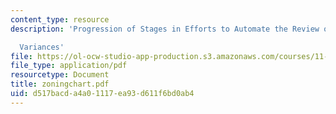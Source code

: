 ```yaml
---
content_type: resource
description: 'Progression of Stages in Efforts to Automate the Review of Zoning

  Variances'
file: https://ol-ocw-studio-app-production.s3.amazonaws.com/courses/11-521-spatial-database-management-and-advanced-geographic-information-systems-spring-2003/d517bacda4a01117ea93d611f6bd0ab4_zoningchart.pdf
file_type: application/pdf
resourcetype: Document
title: zoningchart.pdf
uid: d517bacd-a4a0-1117-ea93-d611f6bd0ab4
---
```

